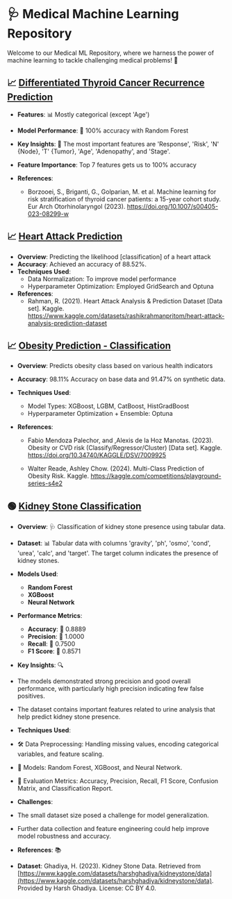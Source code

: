 # 🩺 Medical Machine Learning Repository

Welcome to our Medical ML Repository, where we harness the power of machine learning to tackle challenging medical problems! 🌟

## 📈 [Differentiated Thyroid Cancer Recurrence Prediction](./Differentiated-Thyroid-Cancer-Recurrence.ipynb)

- **Features**: 📊 Mostly categorical (except 'Age')
- **Model Performance**: 🎯 100% accuracy with Random Forest
- **Key Insights**: 🔑 The most important features are 'Response', 'Risk', 'N' {Node}, 'T' {Tumor}, 'Age', 'Adenopathy', and 'Stage'.
- **Feature Importance**: Top 7 features gets us to 100% accuracy

- **References**: 
   - Borzooei, S., Briganti, G., Golparian, M. et al. Machine learning for risk stratification of thyroid cancer patients: a 15-year cohort study. Eur Arch Otorhinolaryngol (2023). https://doi.org/10.1007/s00405-023-08299-w


## 📈 [Heart Attack Prediction](Heart-Attack-Prediction.ipynb)

- **Overview**: Predicting the likelihood [classification] of a heart attack
- **Accuracy**: Achieved an accuracy of 88.52%.
- **Techniques Used**: 
  - Data Normalization: To improve model performance 
  - Hyperparameter Optimization: Employed GridSearch and Optuna 
- **References**: 
   - Rahman, R. (2021). Heart Attack Analysis & Prediction Dataset [Data set]. Kaggle. https://www.kaggle.com/datasets/rashikrahmanpritom/heart-attack-analysis-prediction-dataset



## 📈 [Obesity Prediction - Classification](Obesity-Classification-98-11-orig-91-47-comp.ipynb)

- **Overview**: Predicts obesity class based on various health indicators
- **Accuracy**: 98.11% Accuracy on base data and 91.47% on synthetic data.
- **Techniques Used**: 
  - Model Types: XGBoost, LGBM, CatBoost, HistGradBoost
  - Hyperparameter Optimization + Ensemble: Optuna 

- **References**: 
   - Fabio Mendoza Palechor, and ,Alexis de la Hoz Manotas. (2023). Obesity or CVD risk (Classify/Regressor/Cluster) [Data set]. Kaggle. https://doi.org/10.34740/KAGGLE/DSV/7009925

   - Walter Reade, Ashley Chow. (2024). Multi-Class Prediction of Obesity Risk. Kaggle. https://kaggle.com/competitions/playground-series-s4e2


## 🟢 [Kidney Stone Classification](./Kidney-Stone-Classification.ipynb)

- **Overview**: 🩺 Classification of kidney stone presence using tabular data.

- **Dataset**: 📊 Tabular data with columns 'gravity', 'ph', 'osmo', 'cond', 'urea', 'calc', and 'target'. The target column indicates the presence of kidney stones.

- **Models Used**:
  - **Random Forest**
  - **XGBoost**
  - **Neural Network**

- **Performance Metrics**:
  - **Accuracy**: 🎯 0.8889
  - **Precision**: 📏 1.0000
  - **Recall**: 🔄 0.7500
  - **F1 Score**: 🧩 0.8571
- **Key Insights**: 🔍
- The models demonstrated strong precision and good overall performance, with particularly high precision indicating few false positives.
- The dataset contains important features related to urine analysis that help predict kidney stone presence.


- **Techniques Used**:
- 🛠️ Data Preprocessing: Handling missing values, encoding categorical variables, and feature scaling.
- 🧠 Models: Random Forest, XGBoost, and Neural Network.
- 🧮 Evaluation Metrics: Accuracy, Precision, Recall, F1 Score, Confusion Matrix, and Classification Report.

- **Challenges**:
- The small dataset size posed a challenge for model generalization.
- Further data collection and feature engineering could help improve model robustness and accuracy.

- **References**: 📚
- **Dataset**: Ghadiya, H. (2023). Kidney Stone Data. Retrieved from [https://www.kaggle.com/datasets/harshghadiya/kidneystone/data](https://www.kaggle.com/datasets/harshghadiya/kidneystone/data). Provided by Harsh Ghadiya. License: CC BY 4.0.

